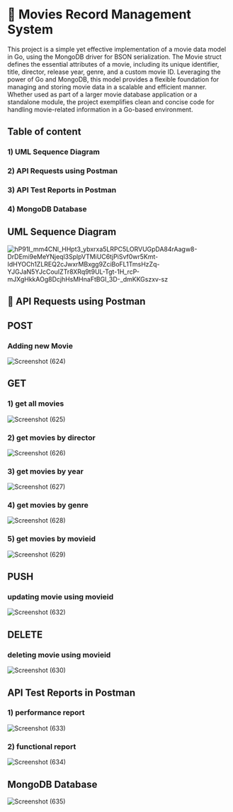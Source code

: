 # 🎥 Movies Record Management System
This project is a simple yet effective implementation of a movie data model in Go, using the MongoDB driver for BSON serialization. The Movie struct defines the essential attributes of a movie, including its unique identifier, title, director, release year, genre, and a custom movie ID. Leveraging the power of Go and MongoDB, this model provides a flexible foundation for managing and storing movie data in a scalable and efficient manner. Whether used as part of a larger movie database application or a standalone module, the project exemplifies clean and concise code for handling movie-related information in a Go-based environment.

## Table of content

### 1) UML Sequence Diagram
### 2) API Requests using Postman
### 3) API Test Reports in Postman
### 4) MongoDB Database

## UML Sequence Diagram
![hP91I_mm4CNl_HHpt3_ybxrxa5LRPC5LORVUGpDA84rAagw8-DrDEmi9eMeYNjeql3SplpVTMiUC6tjPiSvf0wr5Kmt-IdHYOCh1ZLREQ2cJwxrMBxgg9ZciBoFL1TmsHzZq-YJGJaN5YJcCouIZTr8XRq9t9UL-Tgt-1H_rcP-mJXgHkkAOg8DcjhHsMHnaFtBGI_3D-_dmKKGszxv-sz](https://github.com/avgAnimeOtaku/gofr-RestAPI/assets/54050376/522af2de-e794-4bc7-b5ec-c0188a995467)

## 🔗 API Requests using Postman

## POST

### Adding new Movie
![Screenshot (624)](https://github.com/avgAnimeOtaku/gofr-RestAPI/assets/54050376/ab8c0a95-fddb-45a0-b59d-56cacc310f35)

## GET

### 1) get all movies
![Screenshot (625)](https://github.com/avgAnimeOtaku/gofr-RestAPI/assets/54050376/f51eb4b9-e0f8-47d6-8709-d8c37ac87816)

### 2) get movies by director
![Screenshot (626)](https://github.com/avgAnimeOtaku/gofr-RestAPI/assets/54050376/fd915aaf-ac5a-4332-8662-13271250efef)

### 3) get movies by year
![Screenshot (627)](https://github.com/avgAnimeOtaku/gofr-RestAPI/assets/54050376/2f958a15-c793-4201-a362-7c680f107376)

### 4) get movies by genre
![Screenshot (628)](https://github.com/avgAnimeOtaku/gofr-RestAPI/assets/54050376/6b94ee12-dc0a-45d4-86bc-1ba9ba72cb0f)

### 5) get movies by movieid
![Screenshot (629)](https://github.com/avgAnimeOtaku/gofr-RestAPI/assets/54050376/5a9c0ed6-180b-4a9d-a9b4-708ef6e0d886)

## PUSH

### updating movie using movieid
![Screenshot (632)](https://github.com/avgAnimeOtaku/gofr-RestAPI/assets/54050376/3ad5dce3-dbe9-4193-8e1d-e0c79f7886eb)

## DELETE

### deleting movie using movieid
![Screenshot (630)](https://github.com/avgAnimeOtaku/gofr-RestAPI/assets/54050376/43456997-b047-40f5-9c98-ed21f0dbe729)

## API Test Reports in Postman

### 1) performance report
![Screenshot (633)](https://github.com/avgAnimeOtaku/gofr-RestAPI/assets/54050376/e871853e-9dd5-4a9a-b3d8-e3354e716f68)

### 2) functional report
![Screenshot (634)](https://github.com/avgAnimeOtaku/gofr-RestAPI/assets/54050376/f4d450ad-516f-4377-9ce4-3f3d806c4541)

## MongoDB Database
![Screenshot (635)](https://github.com/avgAnimeOtaku/gofr-RestAPI/assets/54050376/b3b8788d-96f5-495a-8301-f91fe364ac22)


